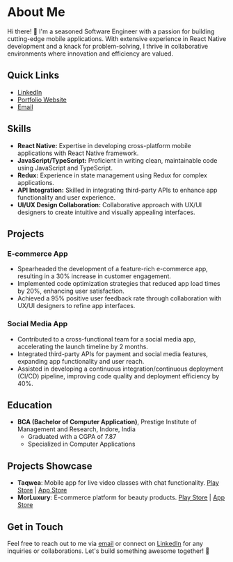 # About Me

Hi there! 👋 I'm a seasoned Software Engineer with a passion for building cutting-edge mobile applications. With extensive experience in React Native development and a knack for problem-solving, I thrive in collaborative environments where innovation and efficiency are valued.

## Quick Links
- [LinkedIn](https://www.linkedin.com/in/yourprofile)
- [Portfolio Website](https://www.yourwebsite.com)
- [Email](mailto:youremail@example.com)

## Skills
- **React Native:** Expertise in developing cross-platform mobile applications with React Native framework.
- **JavaScript/TypeScript:** Proficient in writing clean, maintainable code using JavaScript and TypeScript.
- **Redux:** Experience in state management using Redux for complex applications.
- **API Integration:** Skilled in integrating third-party APIs to enhance app functionality and user experience.
- **UI/UX Design Collaboration:** Collaborative approach with UX/UI designers to create intuitive and visually appealing interfaces.

## Projects
### E-commerce App
- Spearheaded the development of a feature-rich e-commerce app, resulting in a 30% increase in customer engagement.
- Implemented code optimization strategies that reduced app load times by 20%, enhancing user satisfaction.
- Achieved a 95% positive user feedback rate through collaboration with UX/UI designers to refine app interfaces.

### Social Media App
- Contributed to a cross-functional team for a social media app, accelerating the launch timeline by 2 months.
- Integrated third-party APIs for payment and social media features, expanding app functionality and user reach.
- Assisted in developing a continuous integration/continuous deployment (CI/CD) pipeline, improving code quality and deployment efficiency by 40%.

## Education
- **BCA (Bachelor of Computer Application)**, Prestige Institute of Management and Research, Indore, India
  - Graduated with a CGPA of 7.87
  - Specialized in Computer Applications

## Projects Showcase
- **Taqwea**: Mobile app for live video classes with chat functionality. [Play Store](https://play.google.com/store/apps/details?id=com.taqwea) | [App Store](https://apps.apple.com/in/app/%D9%85%D9%86%D8%B5%D8%A9-%D8%AA%D9%82%D9%88%D9%8A%D8%A9/id1660015433)
- **MorLuxury**: E-commerce platform for beauty products. [Play Store](https://play.google.com/store/apps/details?id=com.morluxury) | [App Store](https://apps.apple.com/in/app/morluxury/id1645865886)

## Get in Touch
Feel free to reach out to me via [email](mailto:youremail@example.com) or connect on [LinkedIn](https://www.linkedin.com/in/yourprofile) for any inquiries or collaborations. Let's build something awesome together! 🌟
